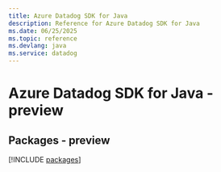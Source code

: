 ```yaml
---
title: Azure Datadog SDK for Java
description: Reference for Azure Datadog SDK for Java
ms.date: 06/25/2025
ms.topic: reference
ms.devlang: java
ms.service: datadog
---
```

# Azure Datadog SDK for Java - preview
## Packages - preview
[!INCLUDE [packages](datadog-index.md)]